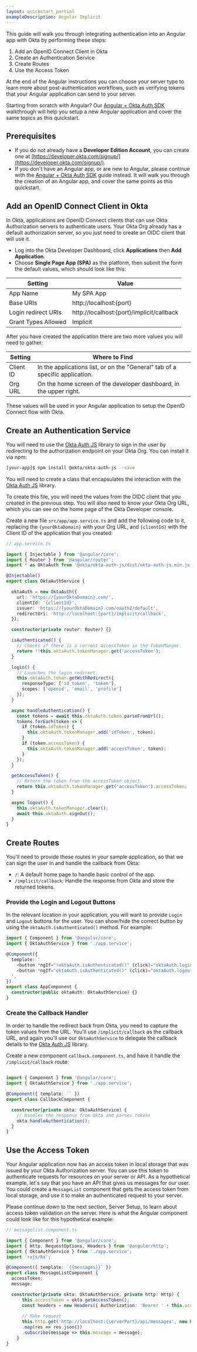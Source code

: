 ```yaml
---
layout: quickstart_partial
exampleDescription: Angular Implicit
---
```


This guide will walk you through integrating authentication into an Angular app with Okta by performing these steps:

1. Add an OpenID Connect Client in Okta
2. Create an Authentication Service
3. Create Routes
4. Use the Access Token

At the end of the Angular instructions you can choose your server type to learn more about post-authentication workflows, such as verifying tokens that your Angular application can send to your server.

Starting from scratch with Angular?  Our [Angular + Okta Auth SDK](/code/angular/okta_angular_auth_js) walkthrough will help you setup a new Angular application and cover the same topics as this quickstart.

## Prerequisites
* If you do not already have a **Developer Edition Account**, you can create one at [https://developer.okta.com/signup/](https://developer.okta.com/signup/).
* If you don't have an Angular app, or are new to Angular, please continue with the [Angular + Okta Auth SDK](/code/angular/okta_angular_auth_js.html) guide instead.  It will walk you through the creation of an Angular app, and cover the same points as this quickstart.

## Add an OpenID Connect Client in Okta
In Okta, applications are OpenID Connect clients that can use Okta Authorization servers to authenticate users.  Your Okta Org already has a default authorization server, so you just need to create an OIDC client that will use it.
* Log into the Okta Developer Dashboard, click **Applications** then **Add Application**.
* Choose **Single Page App (SPA)** as the platform, then submit the form the default values, which should look like this:

| Setting             | Value                                          |
| ------------------- | ---------------------------------------------- |
| App Name            | My SPA App                                     |
| Base URIs           | http://localhost:{port}                        |
| Login redirect URIs | http://localhost:{port}/implicit/callback      |
| Grant Types Allowed | Implicit                                       |

After you have created the application there are two more values you will need to gather:

| Setting       | Where to Find                                                                  |
| ------------- | ------------------------------------------------------------------------------ |
| Client ID     | In the applications list, or on the "General" tab of a specific application.    |
| Org URL       | On the home screen of the developer dashboard, in the upper right.             |


These values will be used in your Angular application to setup the OpenID Connect flow with Okta.

## Create an Authentication Service

You will need to use the [Okta Auth JS](/code/javascript/okta_auth_sdk) library to sign in the user by redirecting to the authorization endpoint on your Okta Org. You can install it via npm:

```bash
[your-app]$ npm install @okta/okta-auth-js --save
```

You will need to create a class that encapsulates the interaction with the [Okta Auth JS](/code/javascript/okta_auth_sdk.html) library.

To create this file, you will need the values from the OIDC client that you created in the previous step.  You will also need to know your Okta Org URL, which you can see on the home page of the Okta Developer console.

Create a new file `src/app/app.service.ts` and add the following code to it, replacing the `{yourOktaDomain}` with your Org URL, and `{clientId}` with the Client ID of the application that you created:

```typescript
// app.service.ts

import { Injectable } from '@angular/core';
import { Router } from '@angular/router';
import * as OktaAuth from '@okta/okta-auth-js/dist/okta-auth-js.min.js';

@Injectable()
export class OktaAuthService {

  oktaAuth = new OktaAuth({
    url: 'https://{yourOktaDomain}.com/',
    clientId: '{clientId}',
    issuer: 'https://{yourOktaDomain}.com/oauth2/default',
    redirectUri: 'http://localhost:{port}/implicit/callback',
  });

  constructor(private router: Router) {}

  isAuthenticated() {
    // Checks if there is a current accessToken in the TokenManger.
    return !!this.oktaAuth.tokenManager.get('accessToken');
  }

  login() {
    // Launches the login redirect.
    this.oktaAuth.token.getWithRedirect({ 
      responseType: ['id_token', 'token'],
      scopes: ['openid', 'email', 'profile']
    });
  }

  async handleAuthentication() {
    const tokens = await this.oktaAuth.token.parseFromUrl();
    tokens.forEach(token => {
      if (token.idToken) {
        this.oktaAuth.tokenManager.add('idToken', token);
      }
      if (token.accessToken) {
        this.oktaAuth.tokenManager.add('accessToken', token);
      }
    });
  }

  getAccessToken() {
    // Return the token from the accessToken object.
    return this.oktaAuth.tokenManager.get("accessToken").accessToken;
  }

  async logout() {
    this.oktaAuth.tokenManager.clear();
    await this.oktaAuth.signOut();
  }
}
```

## Create Routes

You'll need to provide these routes in your sample application, so that we can sign the user in and handle the callback from Okta:

- `/`: A default home page to handle basic control of the app.
- `/implicit/callback`: Handle the response from Okta and store the returned tokens.

### Provide the Login and Logout Buttons
In the relevant location in your application, you will want to provide `Login` and `Logout` buttons for the user. You can show/hide the correct button by using the `oktaAuth.isAuthenticated()` method. For example:

```typescript
import { Component } from '@angular/core';
import { OktaAuthService } from './app.service';

@Component({
  template: '
    <button *ngIf="!oktaAuth.isAuthenticated()" (click)="oktaAuth.login()"> Login </button>
    <button *ngIf="oktaAuth.isAuthenticated()" (click)="oktaAuth.logout()"> Logout </button>
  ',
})
export class AppComponent {
  constructor(public oktaAuth: OktaAuthService) {}
}
```

### Create the Callback Handler
In order to handle the redirect back from Okta, you need to capture the token values from the URL. You'll use `/implicit/callback` as the callback URL, and again you'll use our `OktaAuthService` to delegate the callback details to the [Okta Auth JS](/code/javascript/okta_auth_sdk) library.

Create a new component `callback.component.ts`, and have it handle the `/implicit/callback` route:

```typescript

import { Component } from '@angular/core';
import { OktaAuthService } from './app.service';

@Component({ template: `` })
export class CallbackComponent {

  constructor(private okta: OktaAuthService) {
    // Handles the response from Okta and parses tokens
    okta.handleAuthentication();
  }
}
```

## Use the Access Token

Your Angular application now has an access token in local storage that was issued by your Okta Authorization server. You can use this token to authenticate requests for resources on your server or API. As a hypothetical example, let's say that you have an API that gives us messages for our user.  You could create a `MessageList` component that gets the access token from local storage, and use it to make an authenticated request to your server.

Please continue down to the next section, Server Setup, to learn about access token validation on the server.  Here is what the Angular component could look like for this hypothetical example:

```typescript
// messagelist.component.ts

import { Component } from '@angular/core';
import { Http, RequestOptions, Headers } from '@angular/http';
import { OktaAuthService } from './app.service';
import 'rxjs/Rx';

@Component({ template: `{{messages}}` })
export class MessageListComponent {
  accessToken;
  message;

  constructor(private okta: OktaAuthService, private http: Http) {
      this.accessToken = okta.getAccessToken();
      const headers = new Headers({ Authorization: 'Bearer ' + this.accessToken });
      
      // Make request
      this.http.get('http://localhost:{serverPort}/api/messages', new RequestOptions({ headers: headers }))
      .map(res => res.json())
      .subscribe(message => this.message = message);
    }
}
```
